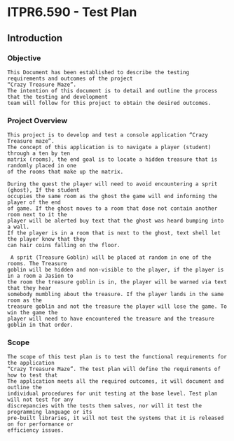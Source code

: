 # ITPR6.590 - Test Plan

## Introduction 
### Objective
    This Document has been established to describe the testing requirements and outcomes of the project  
    “Crazy Treasure Maze”.  
    The intention of this document is to detail and outline the process that the testing and development  
    team will follow for this project to obtain the desired outcomes.

### Project Overview
    This project is to develop and test a console application “Crazy Treasure maze”.  
    The concept of this application is to navigate a player (student) through a ten by ten  
    matrix (rooms), the end goal is to locate a hidden treasure that is randomly placed in one  
    of the rooms that make up the matrix.  
  
    During the quest the player will need to avoid encountering a sprit (ghost), If the student  
    occupies the same room as the ghost the game will end informing the player of the end  
    of game. If the ghost moves to a room that dose not contain another room next to it the  
    player will be alerted buy text that the ghost was heard bumping into a wall.  
    If the player is in a room that is next to the ghost, text shell let the player know that they  
    can hair coins falling on the floor.  
  
     A sprit (Treasure Goblin) will be placed at random in one of the rooms. The Treasure  
    goblin will be hidden and non-visible to the player, if the player is in a room a Jasion to  
    the room the treasure goblin is in, the player will be warned via text that they hear  
    somebody mumbling about the treasure. If the player lands in the same room as the  
    treasure goblin and not the treasure the player will lose the game. To win the game the  
    player will need to have encountered the treasure and the treasure goblin in that order.  
  
### Scope
    The scope of this test plan is to test the functional requirements for the application  
    “Crazy Treasure Maze”. The test plan will define the requirements of how to test that  
    The application meets all the required outcomes, it will document and outline the  
    individual procedures for unit testing at the base level. Test plan will not test for any  
    discrepancies with the tests them salves, nor will it test the programming language or its  
    pre-built libraries, it will not test the systems that it is released on for performance or  
    efficiency issues.  
  
